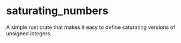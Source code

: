 # saturating_numbers

A simple rust crate that makes it easy to define saturating versions of unsigned integers.
